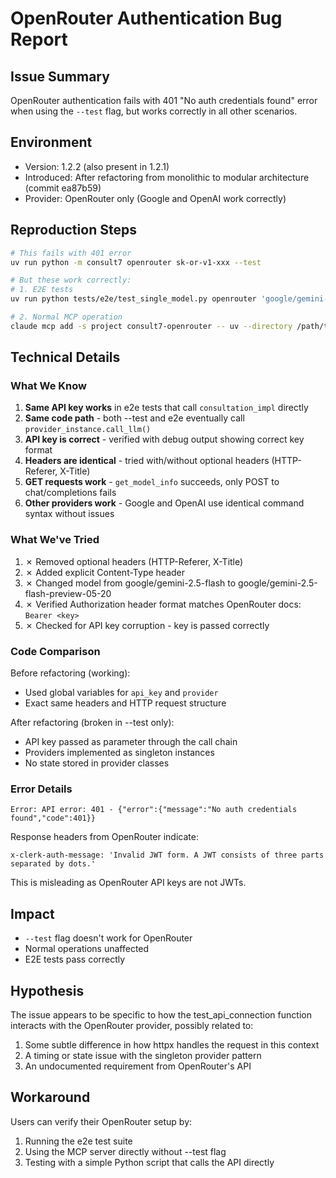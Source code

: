 # OpenRouter Authentication Bug Report

## Issue Summary
OpenRouter authentication fails with 401 "No auth credentials found" error when using the `--test` flag, but works correctly in all other scenarios.

## Environment
- Version: 1.2.2 (also present in 1.2.1)
- Introduced: After refactoring from monolithic to modular architecture (commit ea87b59)
- Provider: OpenRouter only (Google and OpenAI work correctly)

## Reproduction Steps
```bash
# This fails with 401 error
uv run python -m consult7 openrouter sk-or-v1-xxx --test

# But these work correctly:
# 1. E2E tests
uv run python tests/e2e/test_single_model.py openrouter 'google/gemini-2.5-flash' test_data/file_5k.py

# 2. Normal MCP operation
claude mcp add -s project consult7-openrouter -- uv --directory /path/to/consult7 run python -m consult7 openrouter sk-or-v1-xxx
```

## Technical Details

### What We Know
1. **Same API key works** in e2e tests that call `consultation_impl` directly
2. **Same code path** - both --test and e2e eventually call `provider_instance.call_llm()`
3. **API key is correct** - verified with debug output showing correct key format
4. **Headers are identical** - tried with/without optional headers (HTTP-Referer, X-Title)
5. **GET requests work** - `get_model_info` succeeds, only POST to chat/completions fails
6. **Other providers work** - Google and OpenAI use identical command syntax without issues

### What We've Tried
1. ✗ Removed optional headers (HTTP-Referer, X-Title)
2. ✗ Added explicit Content-Type header
3. ✗ Changed model from google/gemini-2.5-flash to google/gemini-2.5-flash-preview-05-20
4. ✗ Verified Authorization header format matches OpenRouter docs: `Bearer <key>`
5. ✗ Checked for API key corruption - key is passed correctly

### Code Comparison
Before refactoring (working):
- Used global variables for `api_key` and `provider`
- Exact same headers and HTTP request structure

After refactoring (broken in --test only):
- API key passed as parameter through the call chain
- Providers implemented as singleton instances
- No state stored in provider classes

### Error Details
```
Error: API error: 401 - {"error":{"message":"No auth credentials found","code":401}}
```

Response headers from OpenRouter indicate:
```
x-clerk-auth-message: 'Invalid JWT form. A JWT consists of three parts separated by dots.'
```

This is misleading as OpenRouter API keys are not JWTs.

## Impact
- `--test` flag doesn't work for OpenRouter
- Normal operations unaffected
- E2E tests pass correctly

## Hypothesis
The issue appears to be specific to how the test_api_connection function interacts with the OpenRouter provider, possibly related to:
1. Some subtle difference in how httpx handles the request in this context
2. A timing or state issue with the singleton provider pattern
3. An undocumented requirement from OpenRouter's API

## Workaround
Users can verify their OpenRouter setup by:
1. Running the e2e test suite
2. Using the MCP server directly without --test flag
3. Testing with a simple Python script that calls the API directly